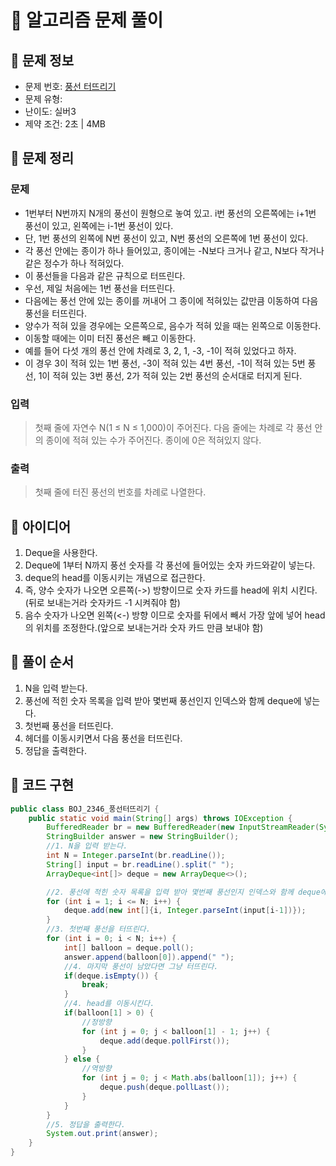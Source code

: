 # 📝 알고리즘 문제 풀이
## 🔹 문제 정보
  * 문제 번호: [풍선 터뜨리기](https://www.acmicpc.net/problem/2346)
  * 문제 유형: 
  * 난이도: 실버3
  * 제약 조건: 2초 | 4MB

## 🔹 문제 정리
### 문제
  * 1번부터 N번까지 N개의 풍선이 원형으로 놓여 있고. i번 풍선의 오른쪽에는 i+1번 풍선이 있고, 왼쪽에는 i-1번 풍선이 있다.
  * 단, 1번 풍선의 왼쪽에 N번 풍선이 있고, N번 풍선의 오른쪽에 1번 풍선이 있다.
  * 각 풍선 안에는 종이가 하나 들어있고, 종이에는 -N보다 크거나 같고, N보다 작거나 같은 정수가 하나 적혀있다.
  * 이 풍선들을 다음과 같은 규칙으로 터뜨린다.
  * 우선, 제일 처음에는 1번 풍선을 터뜨린다. 
  * 다음에는 풍선 안에 있는 종이를 꺼내어 그 종이에 적혀있는 값만큼 이동하여 다음 풍선을 터뜨린다. 
  * 양수가 적혀 있을 경우에는 오른쪽으로, 음수가 적혀 있을 때는 왼쪽으로 이동한다. 
  * 이동할 때에는 이미 터진 풍선은 빼고 이동한다. 
  * 예를 들어 다섯 개의 풍선 안에 차례로 3, 2, 1, -3, -1이 적혀 있었다고 하자. 
  * 이 경우 3이 적혀 있는 1번 풍선, -3이 적혀 있는 4번 풍선, -1이 적혀 있는 5번 풍선, 1이 적혀 있는 3번 풍선, 2가 적혀 있는 2번 풍선의 순서대로 터지게 된다.

### 입력
  > 첫째 줄에 자연수 N(1 ≤ N ≤ 1,000)이 주어진다. 다음 줄에는 차례로 각 풍선 안의 종이에 적혀 있는 수가 주어진다. 종이에 0은 적혀있지 않다.
  
### 출력
  > 첫째 줄에 터진 풍선의 번호를 차례로 나열한다.

## 🔹 아이디어
1. Deque을 사용한다.
2. Deque에 1부터 N까지 풍선 숫자를 각 풍선에 들어있는 숫자 카드와같이 넣는다.
3. deque의 head를 이동시키는 개념으로 접근한다.
4. 즉, 양수 숫자가 나오면 오른쪽(->) 방향이므로 숫자 카드를 head에 위치 시킨다.(뒤로 보내는거라 숫자카드 -1 시켜줘야 함)
5. 음수 숫자가 나오면 왼쪽(<-) 방향 이므로 숫자를 뒤에서 빼서 가장 앞에 넣어 head의 위치를 조정한다.(앞으로 보내는거라 숫자 카드 만큼 보내야 함)
 
## 🔹 풀이 순서
1. N을 입력 받는다.
2. 풍선에 적힌 숫자 목록을 입력 받아 몇번째 풍선인지 인덱스와 함께 deque에 넣는다.
3. 첫번째 풍선을 터뜨린다.
4. 헤더를 이동시키면서 다음 풍선을 터뜨린다.
5. 정답을 출력한다.

## 🔹 코드 구현
```java
public class BOJ_2346_풍선터뜨리기 {
    public static void main(String[] args) throws IOException {
        BufferedReader br = new BufferedReader(new InputStreamReader(System.in));
        StringBuilder answer = new StringBuilder();
        //1. N을 입력 받는다.
        int N = Integer.parseInt(br.readLine());
        String[] input = br.readLine().split(" ");
        ArrayDeque<int[]> deque = new ArrayDeque<>();

        //2. 풍선에 적힌 숫자 목록을 입력 받아 몇번째 풍선인지 인덱스와 함께 deque에 넣는다.
        for (int i = 1; i <= N; i++) {
            deque.add(new int[]{i, Integer.parseInt(input[i-1])});
        }
        //3. 첫번째 풍선을 터뜨린다.
        for (int i = 0; i < N; i++) {
            int[] balloon = deque.poll();
            answer.append(balloon[0]).append(" ");
            //4. 마지막 풍선이 남았다면 그냥 터뜨린다.
            if(deque.isEmpty()) {
                break;
            }
            //4. head를 이동시킨다.
            if(balloon[1] > 0) {
                //정방향
                for (int j = 0; j < balloon[1] - 1; j++) {
                    deque.add(deque.pollFirst());
                }
            } else {
                //역방향
                for (int j = 0; j < Math.abs(balloon[1]); j++) {
                    deque.push(deque.pollLast());
                }
            }
        }
        //5. 정답을 출력한다.
        System.out.print(answer);
    }
}
```